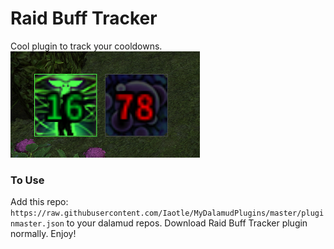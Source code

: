 # Raid Buff Tracker
Cool plugin to track your cooldowns.
!['Cool Picture'](https://github.com/Iaotle/MyDalamudPlugins/blob/969a5f2e051eb814906bfa8187f92ea8cd0c4c47/plugins/RaidBuffTracker/images/icon.png)

### To Use
Add this repo: `https://raw.githubusercontent.com/Iaotle/MyDalamudPlugins/master/pluginmaster.json` to your dalamud repos.
Download Raid Buff Tracker plugin normally. Enjoy!

